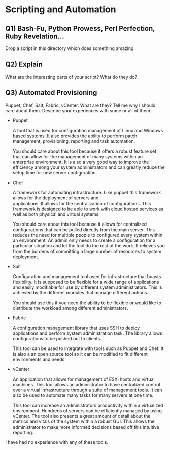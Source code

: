 Scripting and Automation
========================

Q1) Bash-Fu, Python Prowess, Perl Perfection, Ruby Revelation...
----------------------------------------------------------------
Drop a script in this directory which does something amazing.

Q2) Explain
-----------
What are the interesting parts of your script? What do they do?

Q3) Automated Provisioning
--------------------------
Puppet, Chef, Salt, Fabric, vCenter. What are they? Tell me why I should care
about them. Describe your experiences with some or all of them.

- Puppet

  A tool that is used for configuration management of Linux and Windows based systems. It also provides the ability to
  perform patch management, provisioning, reporting and task automation. 

  You should care about this tool because it offers a robust feature set that can allow for the management of many
  systems within an enterprise environment. It is also a very good way to improve the efficiency among your system
  administrators and can greatly reduce the setup time for new server configuration.

- Chef
  
  A framework for automating infrastructure. Like puppet this framework allows for the deployment of servers and  
  applications. It allows for the centralization of configurations. This framework is designed to be able to work with 
  cloud hosted services as well as both physical and virtual systems.

  You should care about this tool because it allows for centralized configurations that can be pulled directly from the 
  main server. This reduces the need for multiple people to configured every system within an environment. An admin only
  needs to create a configuration for a particular situation and let the tool do the rest of the work. It relieves you
  from the burdens of committing a large number of resources to system deployment.
  
- Salt
  
  Configuration and management tool used for infrastructure that boasts flexibility. It is supposed to be flexible for a 
  wide range of applications and easily modifiable for use by different system administrators. This is achieved by the 
  different modules that manage different actions.

  You should use this if you need the ability to be flexible or would like to distribute the workload among different 
  administrators. 
  
- Fabric
  
  A configuration management library that uses SSH to deploy applications and perform system administration task. The 
  library allows configurations to be pushed out to clients. 

  This tool can be used to integrate with tools such as Puppet and Chef. It is also a an open source tool so it can be 
  modified to fit different environments and needs.

- vCenter

  An application that allows for management of ESXi hosts and virtual machines. This tool allows an administrator to 
  have centralized control over a virtual infrastructure through a suite of management tools. It can also be used to 
  automate many tasks for many servers at one time.
  
  This tool can increase an administrators productivity within a virtualized environment. Hundreds of servers can be 
  efficiently managed by using vCenter. The tool also presents a great amount of detail about the metrics and vitals of 
  the system within a robust GUI. This allows the administrator to make more informed decisions based off this intuitive
  reporting.
  
I have had no experience with any of these tools.
